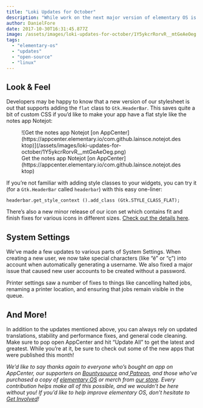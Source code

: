 ```yaml
---
title: "Loki Updates for October"
description: "While work on the next major version of elementary OS is already underway, we’re still pushing out updates to Loki! Here’s a roundup of this months updates:"
author: DanielFore
date: 2017-10-30T16:31:45.877Z
image: /assets/images/loki-updates-for-october/1Y5ykcrRorvR__mtGeAeOeg.png
tags:
  - "elementary-os"
  - "updates"
  - "open-source"
  - "linux"
---
```


## Look & Feel

Developers may be happy to know that a new version of our stylesheet is out that supports adding the `flat` class to `Gtk.HeaderBar`. This saves quite a bit of custom CSS if you’d like to make your app have a flat style like the notes app Notejot:

<figure markdown="1">
![Get the notes app Notejot [on AppCenter](https://appcenter.elementary.io/com.github.lainsce.notejot.desktop)](/assets/images/loki-updates-for-october/1Y5ykcrRorvR__mtGeAeOeg.png)
<figcaption markdown="1">
Get the notes app Notejot [on AppCenter](https://appcenter.elementary.io/com.github.lainsce.notejot.desktop)
</figcaption>
</figure>

If you’re not familiar with adding style classes to your widgets, you can try it (for a `Gtk.HeaderBar` called `headerbar`) with this easy one-liner:

`headerbar.get_style_context ().add_class (Gtk.STYLE_CLASS_FLAT);`

There’s also a new minor release of our icon set which contains fit and finish fixes for various icons in different sizes. [Check out the details here](https://github.com/elementary/icons/issues?q=is%3Aclosed+milestone%3A4.3.0).

## System Settings

We’ve made a few updates to various parts of System Settings. When creating a new user, we now take special characters (like “é” or “ç”) into account when automatically generating a username. We also fixed a major issue that caused new user accounts to be created without a password.

Printer settings saw a number of fixes to things like cancelling halted jobs, renaming a printer location, and ensuring that jobs remain visible in the queue.

## And More!

In addition to the updates mentioned above, you can always rely on updated translations, stability and performance fixes, and general code cleaning. Make sure to pop open AppCenter and hit “Update All” to get the latest and greatest. While you’re at it, be sure to check out some of the new apps that were published this month!

*We’d like to say thanks again to everyone who’s bought an app on AppCenter, our supporters on [Bountysource](https://salt.bountysource.com/teams/elementary) and[ Patreon](https://www.patreon.com/elementary), and those who’ve purchased a copy of [elementary OS](https://elementary.io/) or merch from [our store](https://elementary.io/store/). Every contribution helps make all of this possible, and we wouldn’t be here without you! If you’d like to help improve elementary OS, don’t hesitate to [Get Involved](https://elementary.io/get-involved)!*